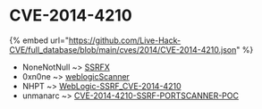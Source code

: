 # CVE-2014-4210
{% embed url="https://github.com/Live-Hack-CVE/full_database/blob/main/cves/2014/CVE-2014-4210.json" %}

* NoneNotNull ~> [SSRFX](https://www.alice-snow.ru/2014/database/cve-2014-4210/ssrfx-nonenotnull)
* 0xn0ne ~> [weblogicScanner](https://www.alice-snow.ru/2014/database/cve-2014-4210/weblogicscanner-0xn0ne)
* NHPT ~> [WebLogic-SSRF_CVE-2014-4210](https://www.alice-snow.ru/2014/database/cve-2014-4210/weblogic-ssrf_cve-2014-4210-nhpt)
* unmanarc ~> [CVE-2014-4210-SSRF-PORTSCANNER-POC](https://www.alice-snow.ru/2014/database/cve-2014-4210/cve-2014-4210-ssrf-portscanner-poc-unmanarc)
